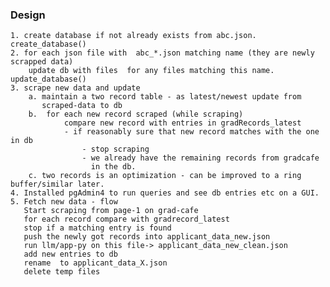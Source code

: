 

### Design
    1. create database if not already exists from abc.json.  create_database()
    2. for each json file with  abc_*.json matching name (they are newly scrapped data)
        update db with files  for any files matching this name. update_database()
    3. scrape new data and update
        a. maintain a two record table - as latest/newest update from
           scraped-data to db
        b.  for each new record scraped (while scraping)
                compare new record with entries in gradRecords_latest
                - if reasonably sure that new record matches with the one in db
                    - stop scraping
                    - we already have the remaining records from gradcafe
                      in the db.
        c. two records is an optimization - can be improved to a ring buffer/similar later.
    4. Installed pgAdmin4 to run queries and see db entries etc on a GUI.
    5. Fetch new data - flow
       Start scraping from page-1 on grad-cafe
       for each record compare with gradrecord_latest
       stop if a matching entry is found
       push the newly got records into applicant_data_new.json
       run llm/app-py on this file-> applicant_data_new_clean.json
       add new entries to db
       rename  to applicant_data_X.json
       delete temp files

    



